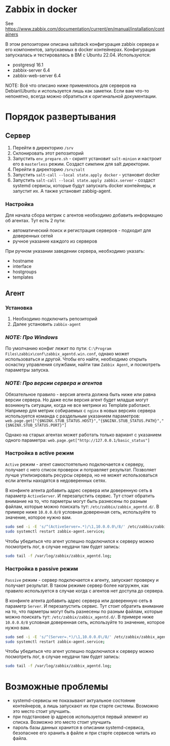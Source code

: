 # Zabbix in docker

See https://www.zabbix.com/documentation/current/en/manual/installation/containers

В этом репозитории описана saltstack конфигурация zabbix сервера и его компонентов, запускаемых в docker контейнерах. 
Конфигурация запускалась и тестировалась в ВМ с Ubuntu 22.04.
Используются:
 - postgresql 16.1
 - zabbix-server 6.4
 - zabbix-web-server 6.4

NOTE: Всё что описано ниже применялось для серверов на Debian\Ubuntu и используется лишь как заметки. 
Если вам что-то непонятно, всегда можно обратиться к оригинальной документации.

# Порядок развертывания
## Сервер
  1. Перейти в директорию `/srv`
  2. Склонировать этот репозиторий
  3. Запустить `env_prepare.sh` - скрипт установит `salt-minion` и настроит его в `masterless` режим. Создаст симлинк для salt директории.
  4. Перейти в директорию `/srv/salt`
  5. Запустить `salt-call --local state.apply docker` - установит docker
  6. Запустить `salt-call --local state.apply zabbix.server` - создаст systemd сервисы, которые будут запускать docker контейнеры, и запустит их. А также установит zabbig-agent.

### Настройка
Для начала сбора метрик с агентов необходимо добавить информацию об агентах. Тут есть 2 пути:
  - автоматический поиск и регистрация серверов - подходит для доверенных сетей
  - ручное указание каждого из серверов
  
При ручном указании заведении сервера, необходимо указать: 
  - hostname
  - interface
  - hostgroups
  - templates

## Агент
### Установка
  1. Необходимо подключить репозиторий
  2. Далее установить `zabbix-agent` 


### *NOTE: Про Windows*

По умолчанию конфиг лежит по пути: `C:\Program Files\zabbix\conf\zabbix_agentd.win.conf`, однако может использоваться и другой.
Чтобы его найти, необходимо открыть оснастку управления службами, найти там `Zabbix Agent`, и посмотреть параметры запуска.

### *NOTE: Про версии сервера и агентов*

Обязательное правило - версия агента должна быть ниже или равна версии сервера.
Но даже если версия агент будет младше могут возникнуть ситуации, когда не все метрики из Template работают. 
Например для метрик собираемых с `nginx` в новых версиях сервера используется команда с раздельным указанием параметров:
`web.page.get["{$NGINX.STUB_STATUS.HOST}","{$NGINX.STUB_STATUS.PATH}","{$NGINX.STUB_STATUS.PORT}"]`

Однако на старых агентах может работать только вариант с указанием одного параметра: `web.page.get["http://127.0.0.1/basic_status"]`


### Настройка в active режим
`Active` режим - агент самостоятельно подключается к серверу, получает с него список проверок и потравляет результат. 
Позволяет лучше утилизировать ресурсы сервера, но не может использоваться если агенты находятся в недоверенных сетях.

В конфинге агента добавить адрес сервера или доверенную сеть в параметр `ActiveServer`. И перезапустить сервис. 
Тут стоит обратить внимание на то, что парметры могут быть разнесены по разным файлам, которые можно поискать тут: `/etc/zabbix/zabbix_agentd.d/`.
В примере ниже `10.0.0.0/8` условная доверенная сеть, используйте то значение, которое нужно вам. 
```bash
sudo sed -i -E 's/^(ActiveServer=.*)/\1,10.0.0.0\/8/' /etc/zabbix/zabbix_agentd.conf;
sudo systemctl restart zabbix-agent.service;
```  
Чтобы убедиться что агент успешно подключился к серверу можно посмотреть лог, в случае неудачи там будет запись:
```bash
sudo tail -f /var/log/zabbix/zabbix_agentd.log;
```


### Настройка в passive режим
`Passive` режим - сервер подключается к агенту, запускает проверку и получает результат. 
В таком режиме сервер более нагружен, как правило используется в случае когда с агентов нет доступа до сервера.

В конфинге агента добавить адрес сервера или доверенную сеть в параметр `Server`. И перезапустить сервис. 
Тут стоит обратить внимание на то, что парметры могут быть разнесены по разным файлам, которые можно поискать тут: `/etc/zabbix/zabbix_agentd.d/`.
В примере ниже `10.0.0.0/8` условная доверенная сеть, используйте то значение, которое нужно вам.
```bash
sudo sed -i -E 's/^(Server=.*)/\1,10.0.0.0\/8/' /etc/zabbix/zabbix_agentd.conf;
sudo systemctl restart zabbix-agent.service;
```  
Чтобы убедиться что агент успешно подключился к серверу можно посмотреть лог, в случае неудачи там будет запись:
```bash
sudo tail -f /var/log/zabbix/zabbix_agentd.log;
```


# Возможные проблемы
 - systemd-сервисы не показывают актуальное состояние контейнеров, а лишь запускают их при старте системы. Возможно это место стоит улучшить.
 - при подстановке ip адресов используется первый элемент из списка. Возможно это место стоит улучшить
 - пароль базы данных хранится в описании systemd-сервиса, безопаснее его хранить в файле и при старте сервисов читать из файла.
